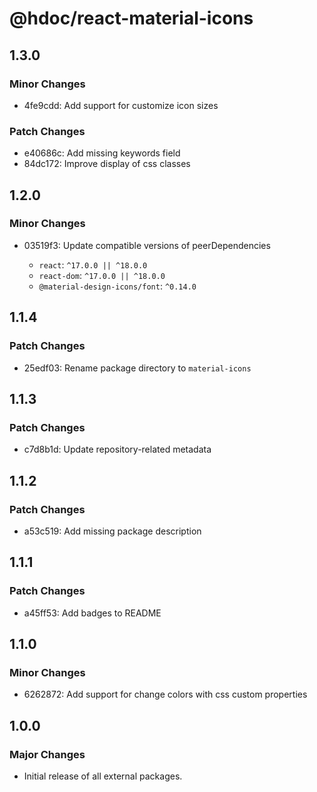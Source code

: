 # @hdoc/react-material-icons

## 1.3.0

### Minor Changes

- 4fe9cdd: Add support for customize icon sizes

### Patch Changes

- e40686c: Add missing keywords field
- 84dc172: Improve display of css classes

## 1.2.0

### Minor Changes

- 03519f3: Update compatible versions of peerDependencies

  - `react`: `^17.0.0 || ^18.0.0`
  - `react-dom`: `^17.0.0 || ^18.0.0`
  - `@material-design-icons/font`: `^0.14.0`

## 1.1.4

### Patch Changes

- 25edf03: Rename package directory to `material-icons`

## 1.1.3

### Patch Changes

- c7d8b1d: Update repository-related metadata

## 1.1.2

### Patch Changes

- a53c519: Add missing package description

## 1.1.1

### Patch Changes

- a45ff53: Add badges to README

## 1.1.0

### Minor Changes

- 6262872: Add support for change colors with css custom properties

## 1.0.0

### Major Changes

- Initial release of all external packages.

